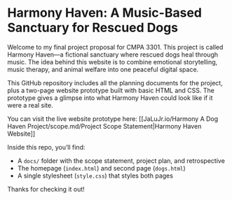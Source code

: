 # Harmony Haven: A Music-Based Sanctuary for Rescued Dogs

Welcome to my final project proposal for CMPA 3301. This project is called Harmony Haven—a fictional sanctuary where rescued dogs heal through music. The idea behind this website is to combine emotional storytelling, music therapy, and animal welfare into one peaceful digital space.

This GitHub repository includes all the planning documents for the project, plus a two-page website prototype built with basic HTML and CSS. The prototype gives a glimpse into what Harmony Haven could look like if it were a real site.

You can visit the live website prototype here: [[JaLuJr.io/Harmony A Dog Haven Project/scope.md/Project Scope Statement|Harmony Haven Website]]

Inside this repo, you’ll find:
- A `docs/` folder with the scope statement, project plan, and retrospective
- The homepage (`index.html`) and second page (`dogs.html`)
- A single stylesheet (`style.css`) that styles both pages

Thanks for checking it out!